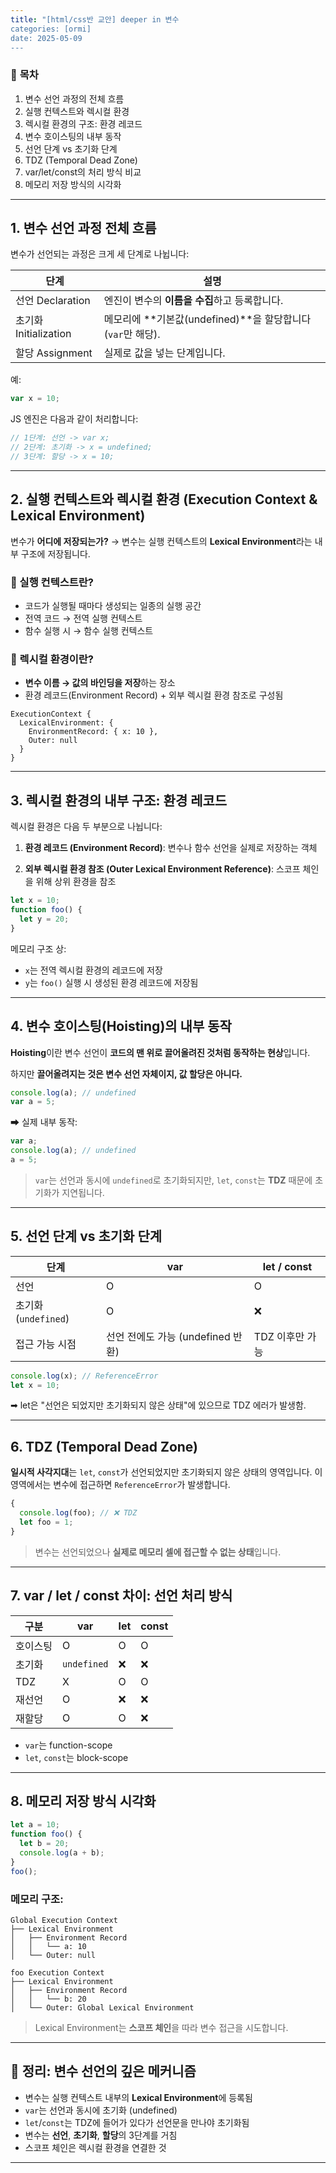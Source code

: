 ```yaml
---
title: "[html/css반 교안] deeper in 변수
categories: [ormi]
date: 2025-05-09
---
```


### 🧠 **목차**

1. 변수 선언 과정의 전체 흐름
2. 실행 컨텍스트와 렉시컬 환경
3. 렉시컬 환경의 구조: 환경 레코드
4. 변수 호이스팅의 내부 동작
5. 선언 단계 vs 초기화 단계
6. TDZ (Temporal Dead Zone)
7. var/let/const의 처리 방식 비교
8. 메모리 저장 방식의 시각화

---

## 1. 변수 선언 과정 전체 흐름

변수가 선언되는 과정은 크게 세 단계로 나뉩니다:

| 단계                 | 설명                                              |
| ------------------ | ----------------------------------------------- |
| 선언 Declaration     | 엔진이 변수의 **이름을 수집**하고 등록합니다.                     |
| 초기화 Initialization | 메모리에 \*\*기본값(undefined)\*\*을 할당합니다 (`var`만 해당). |
| 할당 Assignment      | 실제로 값을 넣는 단계입니다.                                |

예:

```js
var x = 10;
```

JS 엔진은 다음과 같이 처리합니다:

```js
// 1단계: 선언 -> var x;
// 2단계: 초기화 -> x = undefined;
// 3단계: 할당 -> x = 10;
```

---

## 2. 실행 컨텍스트와 렉시컬 환경 (Execution Context & Lexical Environment)

변수가 **어디에 저장되는가?**
→ 변수는 실행 컨텍스트의 **Lexical Environment**라는 내부 구조에 저장됩니다.

### 🔹 실행 컨텍스트란?

* 코드가 실행될 때마다 생성되는 일종의 실행 공간
* 전역 코드 → 전역 실행 컨텍스트
* 함수 실행 시 → 함수 실행 컨텍스트

### 🔹 렉시컬 환경이란?

* **변수 이름 → 값의 바인딩을 저장**하는 장소
* 환경 레코드(Environment Record) + 외부 렉시컬 환경 참조로 구성됨

```text
ExecutionContext {
  LexicalEnvironment: {
    EnvironmentRecord: { x: 10 },
    Outer: null
  }
}
```

---

## 3. 렉시컬 환경의 내부 구조: 환경 레코드

렉시컬 환경은 다음 두 부분으로 나뉩니다:

1. **환경 레코드 (Environment Record)**:
   변수나 함수 선언을 실제로 저장하는 객체

2. **외부 렉시컬 환경 참조 (Outer Lexical Environment Reference)**:
   스코프 체인을 위해 상위 환경을 참조

```js
let x = 10;
function foo() {
  let y = 20;
}
```

메모리 구조 상:

* `x`는 전역 렉시컬 환경의 레코드에 저장
* `y`는 `foo()` 실행 시 생성된 환경 레코드에 저장됨

---

## 4. 변수 호이스팅(Hoisting)의 내부 동작

**Hoisting**이란 변수 선언이 **코드의 맨 위로 끌어올려진 것처럼 동작하는 현상**입니다.

하지만 **끌어올려지는 것은 변수 선언 자체이지, 값 할당은 아니다.**

```js
console.log(a); // undefined
var a = 5;
```

➡ 실제 내부 동작:

```js
var a;
console.log(a); // undefined
a = 5;
```

> `var`는 선언과 동시에 `undefined`로 초기화되지만,
> `let`, `const`는 **TDZ** 때문에 초기화가 지연됩니다.

---

## 5. 선언 단계 vs 초기화 단계

| 단계                | var                      | let / const |
| ----------------- | ------------------------ | ----------- |
| 선언                | O                        | O           |
| 초기화 (`undefined`) | O                        | ❌           |
| 접근 가능 시점          | 선언 전에도 가능 (undefined 반환) | TDZ 이후만 가능  |

```js
console.log(x); // ReferenceError
let x = 10;
```

➡ let은 "선언은 되었지만 초기화되지 않은 상태"에 있으므로 TDZ 에러가 발생함.

---

## 6. TDZ (Temporal Dead Zone)

**일시적 사각지대**는 `let`, `const`가 선언되었지만 초기화되지 않은 상태의 영역입니다.
이 영역에서는 변수에 접근하면 `ReferenceError`가 발생합니다.

```js
{
  console.log(foo); // ❌ TDZ
  let foo = 1;
}
```

> 변수는 선언되었으나 **실제로 메모리 셀에 접근할 수 없는 상태**입니다.

---

## 7. var / let / const 차이: 선언 처리 방식

| 구분   | var         | let | const |
| ---- | ----------- | --- | ----- |
| 호이스팅 | O           | O   | O     |
| 초기화  | `undefined` | ❌   | ❌     |
| TDZ  | X           | O   | O     |
| 재선언  | O           | ❌   | ❌     |
| 재할당  | O           | O   | ❌     |

* `var`는 function-scope
* `let`, `const`는 block-scope

---

## 8. 메모리 저장 방식 시각화

```js
let a = 10;
function foo() {
  let b = 20;
  console.log(a + b);
}
foo();
```

### 메모리 구조:

```
Global Execution Context
├── Lexical Environment
│   ├── Environment Record
│   │   └── a: 10
│   └── Outer: null

foo Execution Context
├── Lexical Environment
│   ├── Environment Record
│   │   └── b: 20
│   └── Outer: Global Lexical Environment
```

> Lexical Environment는 **스코프 체인**을 따라 변수 접근을 시도합니다.

---

## 📌 정리: 변수 선언의 깊은 메커니즘

* 변수는 실행 컨텍스트 내부의 **Lexical Environment**에 등록됨
* `var`는 선언과 동시에 초기화 (undefined)
* `let`/`const`는 TDZ에 들어가 있다가 선언문을 만나야 초기화됨
* 변수는 **선언**, **초기화**, **할당**의 3단계를 거침
* 스코프 체인은 렉시컬 환경을 연결한 것

---

